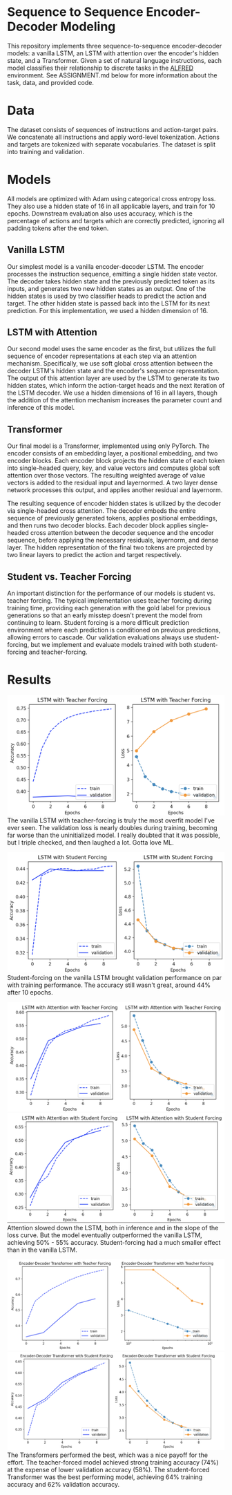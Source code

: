 # Sequence to Sequence Encoder-Decoder Modeling
This repository implements three sequence-to-sequence encoder-decoder models: a vanilla LSTM, an LSTM with attention over the encoder's hidden state, and a Transformer. Given a set of natural language instructions, each model classifies their relationship to discrete tasks in the [ALFRED](https://askforalfred.com/) environment. See ASSIGNMENT.md below for more information about the task, data, and provided code.


# Data
The dataset consists of sequences of instructions and action-target pairs. We concatenate all instructions and apply word-level tokenization. Actions and targets are tokenized with separate vocabularies. The dataset is split into training and validation. 


# Models
All models are optimized with Adam using categorical cross entropy loss. They also use a hidden state of 16 in all applicable layers, and train for 10 epochs. Downstream evaluation also uses accuracy, which is the percentage of actions and targets which are correctly predicted, ignoring all padding tokens after the end token. 

## Vanilla LSTM
Our simplest model is a vanilla encoder-decoder LSTM. The encoder processes the instruction sequence, emitting a single hidden state vector. The decoder takes hidden state and the previously predicted token as its inputs, and generates two new hidden states as an output. One of the hidden states is used by two classifier heads to predict the action and target. The other hidden state is passed back into the LSTM for its next prediction. For this implementation, we used a hidden dimension of 16. 

## LSTM with Attention
Our second model uses the same encoder as the first, but utilizes the full sequence of encoder representations at each step via an attention mechanism. Specifically, we use soft global cross attention between the decoder LSTM's hidden state and the encoder's sequence representation. The output of this attention layer are used by the LSTM to generate its two hidden states, which inform the action-target heads and the next iteration of the LSTM decoder. We use a hidden dimensions of 16 in all layers, though the addition of the attention mechanism increases the parameter count and inference of this model. 

## Transformer
Our final model is a Transformer, implemented using only PyTorch. The encoder consists of an embedding layer, a positional embedding, and two encoder blocks. Each encoder block projects the hidden state of each token into single-headed query, key, and value vectors and computes global soft attention over those vectors. The resulting weighted average of value vectors is added to the residual input and layernormed. A two layer dense network processes this output, and applies another residual and layernorm. 

The resulting sequence of encoder hidden states is utilized by the decoder via single-headed cross attention. The decoder embeds the entire sequence of previously generated tokens, applies positional embeddings, and then runs two decoder blocks. Each decoder block applies single-headed cross attention between the decoder sequence and the encoder sequence, before applying the necessary residuals, layernorm, and dense layer. The hidden representation of the final two tokens are projected by two linear layers to predict the action and target respectively. 

## Student vs. Teacher Forcing
An important distinction for the performance of our models is student vs. teacher forcing. The typical implementation uses teacher forcing during training time, providing each generation with the gold label for previous generations so that an early misstep doesn't prevent the model from continuing to learn. Student forcing is a more difficult prediction environment where each prediction is conditioned on previous predictions, allowing errors to cascade. Our validation evaluations always use student-forcing, but we implement and evaluate models trained with both student-forcing and teacher-forcing. 


# Results
![Performance Chart](images/lstm_teacher.png)
The vanilla LSTM with teacher-forcing is truly the most overfit model I've ever seen. The validation loss is nearly doubles during training, becoming far worse than the uninitialized model. I really doubted that it was possible, but I triple checked, and then laughed a lot. Gotta love ML. 

![Performance Chart](images/lstm_student.png)
Student-forcing on the vanilla LSTM brought validation performance on par with training performance. The accuracy still wasn't great, around 44% after 10 epochs. 

![Performance Chart](images/attention_teacher.png)
![Performance Chart](images/attention_student.png)
Attention slowed down the LSTM, both in inference and in the slope of the loss curve. But the model eventually outperformed the vanilla LSTM, achieving 50% - 55% accuracy. Student-forcing had a much smaller effect than in the vanilla LSTM. 

![Performance Chart](images/transformer_teacher.png)
![Performance Chart](images/transformer_student.png)
The Transformers performed the best, which was a nice payoff for the effort. The teacher-forced model achieved strong training accuracy (74%) at the expense of lower validation accuracy (58%). The student-forced Transformer was the best performing model, achieving 64% training accuracy and 62% validation accuracy. 
